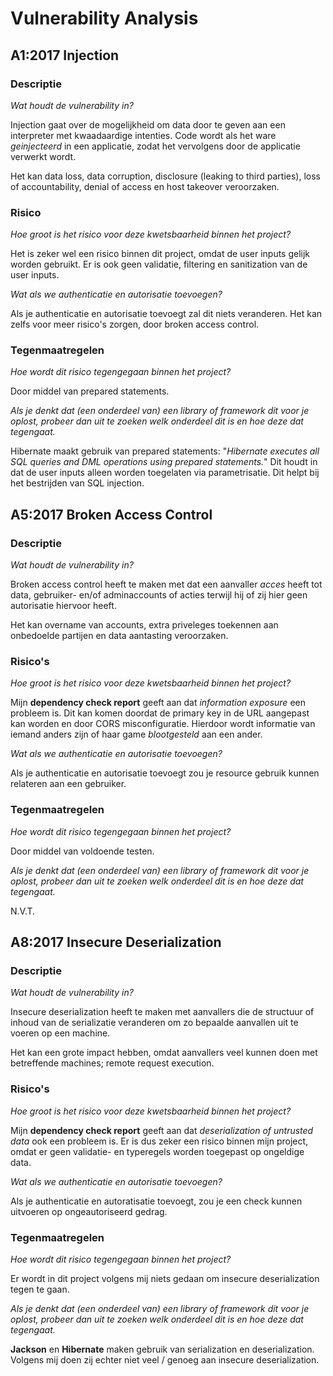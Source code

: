 # Vulnerability Analysis

## A1:2017 Injection

### Descriptie
_Wat houdt de vulnerability in?_

Injection gaat over de mogelijkheid om data
door te geven aan een interpreter met kwaadaardige intenties. Code wordt
als het ware _geinjecteerd_ in een applicatie, zodat het vervolgens door de applicatie 
verwerkt wordt. 

Het kan data loss, data corruption, disclosure (leaking to third parties), loss of
accountability, denial of access en host takeover veroorzaken.

### Risico
_Hoe groot is het risico voor deze kwetsbaarheid binnen het project?_

Het is zeker wel een risico binnen dit project, omdat de user inputs gelijk worden gebruikt.
Er is ook geen validatie, filtering en sanitization van de user inputs.

_Wat als we authenticatie en autorisatie toevoegen?_

Als je authenticatie en autorisatie toevoegt zal dit niets veranderen. Het kan zelfs voor meer risico's zorgen, door broken 
access control.

### Tegenmaatregelen
_Hoe wordt dit risico tegengegaan binnen het project?_

Door middel van prepared statements. 

_Als je denkt dat (een onderdeel van) een library of framework dit voor je oplost, probeer dan uit te zoeken welk onderdeel dit is en hoe deze dat tegengaat._

Hibernate maakt gebruik van prepared statements: "_Hibernate executes all SQL queries and DML operations using prepared statements._" Dit houdt in dat de user inputs
alleen worden toegelaten via parametrisatie. Dit helpt bij het bestrijden van SQL injection.


## A5:2017 Broken Access Control

### Descriptie
_Wat houdt de vulnerability in?_

Broken access control heeft te maken met dat een aanvaller _acces_ heeft tot data, gebruiker- en/of adminaccounts of acties terwijl hij of
zij hier geen autorisatie hiervoor heeft. 

Het kan overname van accounts, extra priveleges toekennen aan onbedoelde partijen
en data aantasting veroorzaken.

### Risico's
_Hoe groot is het risico voor deze kwetsbaarheid binnen het project?_

Mijn **dependency check report** geeft aan dat _information exposure_ een probleem is. Dit kan komen doordat de primary key in
de URL aangepast kan worden en door CORS misconfiguratie. Hierdoor wordt informatie van iemand anders zijn of haar game _blootgesteld_ aan een ander.

_Wat als we authenticatie en autorisatie toevoegen?_

Als je authenticatie en autorisatie toevoegt zou je resource gebruik kunnen relateren
aan een gebruiker. 
### Tegenmaatregelen
_Hoe wordt dit risico tegengegaan binnen het project?_

Door middel van voldoende testen.

_Als je denkt dat (een onderdeel van) een library of framework dit voor je oplost, probeer dan uit te zoeken welk onderdeel dit is en hoe deze dat tegengaat._

N.V.T.

## A8:2017 Insecure Deserialization

### Descriptie
_Wat houdt de vulnerability in?_

Insecure deserialization heeft te maken met aanvallers die de structuur of inhoud
van de serializatie veranderen om zo bepaalde aanvallen uit te voeren op een machine.

Het kan een grote impact hebben, omdat aanvallers veel kunnen doen met betreffende machines;
remote request execution.
### Risico's
_Hoe groot is het risico voor deze kwetsbaarheid binnen het project?_

Mijn **dependency check report** geeft aan dat _deserialization of untrusted data_ ook een probleem is.
Er is dus zeker een risico binnen mijn project, omdat er geen validatie-
en typeregels worden toegepast op ongeldige data.

_Wat als we authenticatie en autorisatie toevoegen?_

Als je authenticatie en autoratisatie toevoegt, zou je een check kunnen uitvoeren op ongeautoriseerd 
gedrag.

### Tegenmaatregelen
_Hoe wordt dit risico tegengegaan binnen het project?_

Er wordt in dit project volgens mij niets gedaan om insecure deserialization
tegen te gaan.

_Als je denkt dat (een onderdeel van) een library of framework dit voor je oplost, probeer dan uit te zoeken welk onderdeel dit is en hoe deze dat tegengaat._

**Jackson** en **Hibernate** maken gebruik van serialization en deserialization. Volgens mij doen zij echter niet veel / genoeg aan insecure deserialization.
